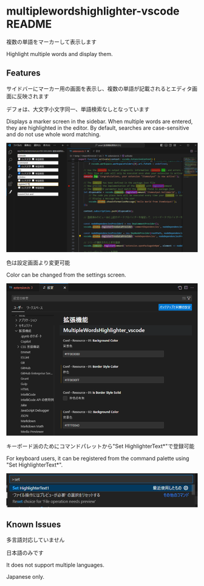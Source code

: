 # multiplewordshighlighter-vscode README

複数の単語をマーカーして表示します

Highlight multiple words and display them.


## Features

サイドバーにマーカー用の画面を表示し、複数の単語が記載されるとエディタ画面に反映されます

デフォは、大文字小文字同一、単語検索なしとなっています

Displays a marker screen in the sidebar. When multiple words are entered, they are highlighted in the editor.
By default, searches are case-sensitive and do not use whole word matching.

![キャプチャ](https://github.com/kawamoto0401/multiplewordshighlighter-vscode/blob/main/media/cap1.PNG?raw=true)

色は設定画面より変更可能

Color can be changed from the settings screen.

![キャプチャ](https://github.com/kawamoto0401/multiplewordshighlighter-vscode/blob/main/media/cap2.PNG?raw=true)

キーボード派のためにコマンドパレットから"Set HighlighterText*"で登録可能

For keyboard users, it can be registered from the command palette using "Set HighlighterText*".

![キャプチャ](https://github.com/kawamoto0401/multiplewordshighlighter-vscode/blob/main/media/cap3.PNG?raw=true)


## Known Issues

多言語対応していません

日本語のみです

It does not support multiple languages.

Japanese only.
